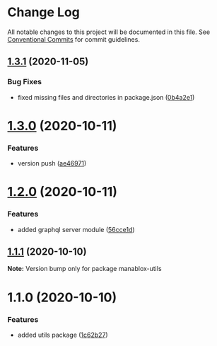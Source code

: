# Change Log

All notable changes to this project will be documented in this file.
See [Conventional Commits](https://conventionalcommits.org) for commit guidelines.

## [1.3.1](https://github.com/daspete/mana/compare/manablox-utils@1.3.0...manablox-utils@1.3.1) (2020-11-05)


### Bug Fixes

* fixed missing files and directories in package.json ([0b4a2e1](https://github.com/daspete/mana/commit/0b4a2e14e6391f7b91295a4ad335717b79a0b91d))





# [1.3.0](https://github.com/daspete/mana/compare/manablox-utils@1.2.0...manablox-utils@1.3.0) (2020-10-11)


### Features

* version push ([ae46971](https://github.com/daspete/mana/commit/ae469711d2631d36e319a339fc0b4f4af7b1cbe6))





# [1.2.0](https://github.com/daspete/mana/compare/manablox-utils@1.1.1...manablox-utils@1.2.0) (2020-10-11)


### Features

* added graphql server module ([56cce1d](https://github.com/daspete/mana/commit/56cce1d69f57f50fd4f248258c03d0db2bb5cfb9))





## [1.1.1](https://github.com/daspete/mana/compare/manablox-utils@1.1.0...manablox-utils@1.1.1) (2020-10-10)

**Note:** Version bump only for package manablox-utils





# 1.1.0 (2020-10-10)


### Features

* added utils package ([1c62b27](https://github.com/daspete/mana/commit/1c62b2737d2c8757ae415a0c247ae3ce852a9d42))
